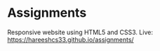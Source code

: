 # Assignments
Responsive website using HTML5 and CSS3. 
Live: https://hareeshcs33.github.io/assignments/
